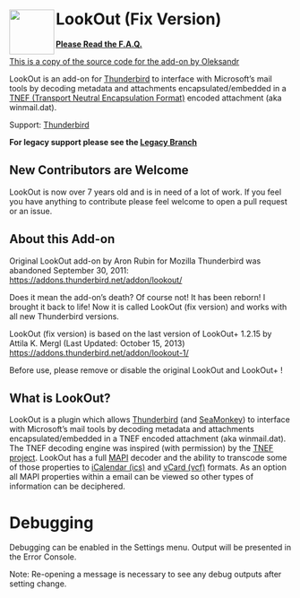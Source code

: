 # LookOut (Fix Version)<img src="src/chrome/skin/LOicon-64.png" width="80" align="left">

**[Please Read the F.A.Q.](https://github.com/TB-throwback/LookOut-fix-version/wiki/F.A.Q.)**

[This is a copy of the source code for the add-on by Oleksandr](https://addons.thunderbird.net/addon/lookout-fix-version/)

LookOut is an add-on for [Thunderbird](https://www.thunderbird.net/) to interface with Microsoft’s mail tools by decoding metadata and attachments encapsulated/embedded in a [TNEF (Transport Neutral Encapsulation Format)](https://en.wikipedia.org/wiki/Transport_Neutral_Encapsulation_Format) encoded attachment (aka winmail.dat).

Support: [Thunderbird](https://www.thunderbird.net/)

**For legacy support please see the [Legacy Branch](https://github.com/TB-throwback/LookOut-fix-version/tree/Legacy)**

## New Contributors are Welcome

LookOut is now over 7 years old and is in need of a lot of work. If you feel you have anything to contribute please feel welcome to open a pull request or an issue.

## About this Add-on
Original LookOut add-on by Aron Rubin for Mozilla Thunderbird was abandoned September 30, 2011:
https://addons.thunderbird.net/addon/lookout/

Does it mean the add-on’s death? Of course not! It has been reborn! I brought it back to life!
Now it is called LookOut (fix version) and works with all new Thunderbird versions.

LookOut (fix version) is based on the last version of LookOut+ 1.2.15 by Attila K. Mergl (Last Updated: October 15, 2013)
https://addons.thunderbird.net/addon/lookout-1/

Before use, please remove or disable the original LookOut and LookOut+ !

## What is LookOut?

LookOut is a plugin which allows [Thunderbird](https://www.thunderbird.net/) (and [SeaMonkey](http://www.seamonkey-project.org/)) to interface with Microsoft’s mail tools by decoding metadata and attachments encapsulated/embedded in a TNEF encoded attachment (aka winmail.dat).
The TNEF decoding engine was inspired (with permission) by the [TNEF project](https://github.com/verdammelt/tnef). LookOut has a full [MAPI](https://en.wikipedia.org/wiki/MAPI) decoder and the ability to transcode some of those properties to [iCalendar (ics)](https://en.wikipedia.org/wiki/ICalendar) and [vCard (vcf)](https://en.wikipedia.org/wiki/VCard) formats.
As an option all MAPI properties within a email can be viewed so other types of information can be deciphered.

# Debugging

Debugging can be enabled in the Settings menu. Output will be presented in the Error Console.

Note: Re-opening a message is necessary to see any debug outputs after setting change.

